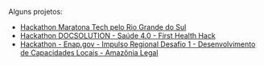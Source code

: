 Alguns projetos:
<ul>
  <li><a href="https://github.com/venelouis/Maratona-Tech-pelo-RS">Hackathon Maratona Tech pelo Rio Grande do Sul</a> </li>
  <li><a href="https://orghackathons.github.io/First-Health-Hack">Hackathon DOCSOLUTION - Saúde 4.0 - First Health Hack</a> </li>
  <li><a href="https://orghackathons.github.io/Impulso">Hackathon - Enap.gov - Impulso Regional Desafio 1 - Desenvolvimento de Capacidades Locais - Amazônia Legal</a></li>
</ul>

